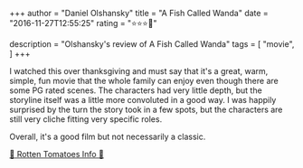+++
author = "Daniel Olshansky"
title = "A Fish Called Wanda"
date = "2016-11-27T12:55:25"
rating = "⭐⭐⭐🌟"

description = "Olshansky's review of A Fish Called Wanda"
tags = [
    "movie",
]
+++


I watched this over thanksgiving and must say that it's a great, warm, simple, fun  movie that the whole family can enjoy even though there are some PG rated scenes. The characters had very little depth, but the storyline itself was a little more convoluted in a good way. I was happily surprised by the turn the story took in a few spots, but the characters are still very cliche fitting very specific roles.

Overall, it's a good film but not necessarily a classic.

[🍅 Rotten Tomatoes Info 🍅](https://www.rottentomatoes.com//m/a_fish_called_wanda)